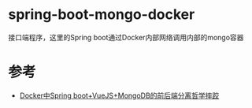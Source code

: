 # spring-boot-mongo-docker
接口端程序，这里的Spring boot通过Docker内部网络调用内部的mongo容器
# 参考
* [Docker中Spring boot+VueJS+MongoDB的前后端分离哲学摔跤](https://my.oschina.net/fxtxz2/blog/3016664)
